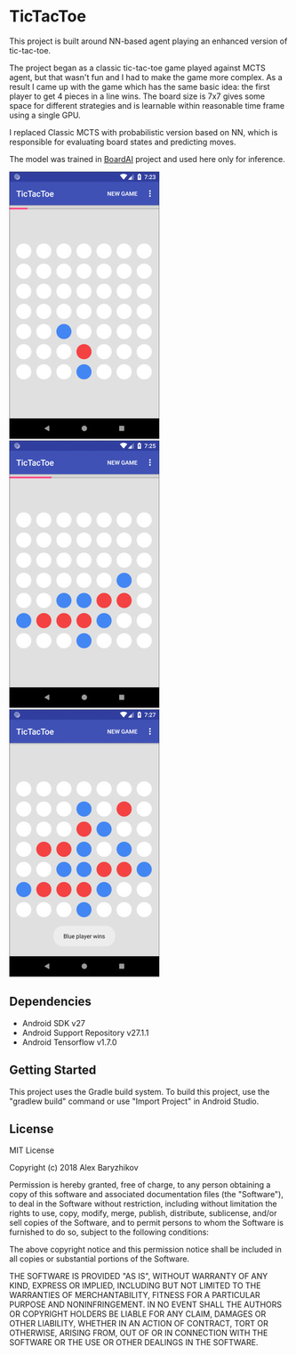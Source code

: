 # TicTacToe

This project is built around NN-based agent playing an enhanced version of tic-tac-toe.

The project began as a classic tic-tac-toe game played against MCTS agent, but that wasn't fun and
I had to make the game more complex. As a result I came up with the game which has the same basic
idea: the first player to get 4 pieces in a line wins. The board size is 7x7 gives some space for different strategies and is learnable within reasonable time frame using a single GPU.

I replaced Classic MCTS with probabilistic version based on NN, which is responsible for evaluating
board states and predicting moves.

The model was trained in [BoardAI] project and used here only for inference.

![](images/screenshot_01.jpg)
![](images/screenshot_02.jpg)
![](images/screenshot_03.jpg)

## Dependencies

* Android SDK v27
* Android Support Repository v27.1.1
* Android Tensorflow v1.7.0

## Getting Started

This project uses the Gradle build system. To build this project, use the "gradlew build" command
or use "Import Project" in Android Studio.

## License

MIT License

Copyright (c) 2018 Alex Baryzhikov

Permission is hereby granted, free of charge, to any person obtaining a copy
of this software and associated documentation files (the "Software"), to deal
in the Software without restriction, including without limitation the rights
to use, copy, modify, merge, publish, distribute, sublicense, and/or sell
copies of the Software, and to permit persons to whom the Software is
furnished to do so, subject to the following conditions:

The above copyright notice and this permission notice shall be included in all
copies or substantial portions of the Software.

THE SOFTWARE IS PROVIDED "AS IS", WITHOUT WARRANTY OF ANY KIND, EXPRESS OR
IMPLIED, INCLUDING BUT NOT LIMITED TO THE WARRANTIES OF MERCHANTABILITY,
FITNESS FOR A PARTICULAR PURPOSE AND NONINFRINGEMENT. IN NO EVENT SHALL THE
AUTHORS OR COPYRIGHT HOLDERS BE LIABLE FOR ANY CLAIM, DAMAGES OR OTHER
LIABILITY, WHETHER IN AN ACTION OF CONTRACT, TORT OR OTHERWISE, ARISING FROM,
OUT OF OR IN CONNECTION WITH THE SOFTWARE OR THE USE OR OTHER DEALINGS IN THE
SOFTWARE.


[BoardAI]: https://github.com/Postmodernist/BoardAI
